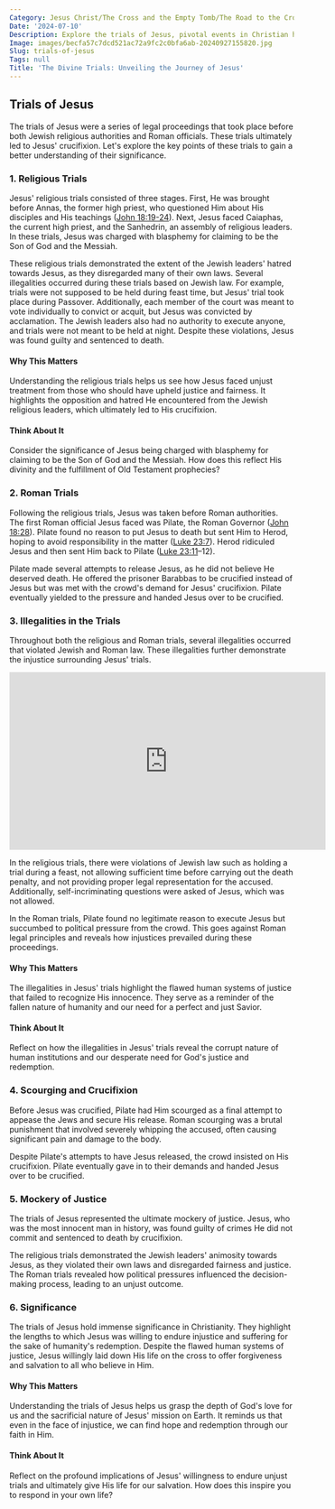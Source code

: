 ```yaml
---
Category: Jesus Christ/The Cross and the Empty Tomb/The Road to the Cross
Date: '2024-07-10'
Description: Explore the trials of Jesus, pivotal events in Christian history that led to his crucifixion, with insights on the legal proceedings and religious implications. Delve into the dramatic accounts of Jesus' arrest, trial before Pontius Pilate, and eventual condemnation to uncover profound spiritual truths.
Image: images/becfa57c7dcd521ac72a9fc2c0bfa6ab-20240927155820.jpg
Slug: trials-of-jesus
Tags: null
Title: 'The Divine Trials: Unveiling the Journey of Jesus'
---
```


## Trials of Jesus

The trials of Jesus were a series of legal proceedings that took place before both Jewish religious authorities and Roman officials. These trials ultimately led to Jesus' crucifixion. Let's explore the key points of these trials to gain a better understanding of their significance.

### 1. Religious Trials

Jesus' religious trials consisted of three stages. First, He was brought before Annas, the former high priest, who questioned Him about His disciples and His teachings ([John 18:19-24](https://www.bibleref.com/John/18/John-18-19.html)). Next, Jesus faced Caiaphas, the current high priest, and the Sanhedrin, an assembly of religious leaders. In these trials, Jesus was charged with blasphemy for claiming to be the Son of God and the Messiah.

These religious trials demonstrated the extent of the Jewish leaders' hatred towards Jesus, as they disregarded many of their own laws. Several illegalities occurred during these trials based on Jewish law. For example, trials were not supposed to be held during feast time, but Jesus' trial took place during Passover. Additionally, each member of the court was meant to vote individually to convict or acquit, but Jesus was convicted by acclamation. The Jewish leaders also had no authority to execute anyone, and trials were not meant to be held at night. Despite these violations, Jesus was found guilty and sentenced to death.

#### Why This Matters

Understanding the religious trials helps us see how Jesus faced unjust treatment from those who should have upheld justice and fairness. It highlights the opposition and hatred He encountered from the Jewish religious leaders, which ultimately led to His crucifixion.

#### Think About It

Consider the significance of Jesus being charged with blasphemy for claiming to be the Son of God and the Messiah. How does this reflect His divinity and the fulfillment of Old Testament prophecies?

### 2. Roman Trials

Following the religious trials, Jesus was taken before Roman authorities. The first Roman official Jesus faced was Pilate, the Roman Governor ([John 18:28](https://www.bibleref.com/John/18/John-18-28.html)). Pilate found no reason to put Jesus to death but sent Him to Herod, hoping to avoid responsibility in the matter ([Luke 23:7](https://www.bibleref.com/Luke/23/Luke-23-7.html)). Herod ridiculed Jesus and then sent Him back to Pilate ([Luke 23:11](https://www.bibleref.com/Luke/23/Luke-23-11.html)–12).

Pilate made several attempts to release Jesus, as he did not believe He deserved death. He offered the prisoner Barabbas to be crucified instead of Jesus but was met with the crowd's demand for Jesus' crucifixion. Pilate eventually yielded to the pressure and handed Jesus over to be crucified.

### 3. Illegalities in the Trials

Throughout both the religious and Roman trials, several illegalities occurred that violated Jewish and Roman law. These illegalities further demonstrate the injustice surrounding Jesus' trials.


<iframe width="560" height="315" src="https://www.youtube.com/embed/KTZfHmrmpAU" frameborder="0" allow="autoplay; encrypted-media" allowfullscreen></iframe>


In the religious trials, there were violations of Jewish law such as holding a trial during a feast, not allowing sufficient time before carrying out the death penalty, and not providing proper legal representation for the accused. Additionally, self-incriminating questions were asked of Jesus, which was not allowed.

In the Roman trials, Pilate found no legitimate reason to execute Jesus but succumbed to political pressure from the crowd. This goes against Roman legal principles and reveals how injustices prevailed during these proceedings.

#### Why This Matters

The illegalities in Jesus' trials highlight the flawed human systems of justice that failed to recognize His innocence. They serve as a reminder of the fallen nature of humanity and our need for a perfect and just Savior.

#### Think About It

Reflect on how the illegalities in Jesus' trials reveal the corrupt nature of human institutions and our desperate need for God's justice and redemption.

### 4. Scourging and Crucifixion

Before Jesus was crucified, Pilate had Him scourged as a final attempt to appease the Jews and secure His release. Roman scourging was a brutal punishment that involved severely whipping the accused, often causing significant pain and damage to the body.

Despite Pilate's attempts to have Jesus released, the crowd insisted on His crucifixion. Pilate eventually gave in to their demands and handed Jesus over to be crucified.

### 5. Mockery of Justice

The trials of Jesus represented the ultimate mockery of justice. Jesus, who was the most innocent man in history, was found guilty of crimes He did not commit and sentenced to death by crucifixion.

The religious trials demonstrated the Jewish leaders' animosity towards Jesus, as they violated their own laws and disregarded fairness and justice. The Roman trials revealed how political pressures influenced the decision-making process, leading to an unjust outcome.

### 6. Significance

The trials of Jesus hold immense significance in Christianity. They highlight the lengths to which Jesus was willing to endure injustice and suffering for the sake of humanity's redemption. Despite the flawed human systems of justice, Jesus willingly laid down His life on the cross to offer forgiveness and salvation to all who believe in Him.

#### Why This Matters

Understanding the trials of Jesus helps us grasp the depth of God's love for us and the sacrificial nature of Jesus' mission on Earth. It reminds us that even in the face of injustice, we can find hope and redemption through our faith in Him.

#### Think About It

Reflect on the profound implications of Jesus' willingness to endure unjust trials and ultimately give His life for our salvation. How does this inspire you to respond in your own life?